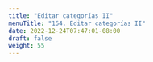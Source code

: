 ```yaml
---
title: "Editar categorías II"
menuTitle: "164. Editar categorías II"
date: 2022-12-24T07:47:01-08:00
draft: false
weight: 55
---
```

